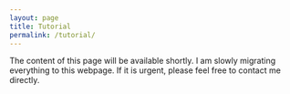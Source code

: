 ```yaml
---
layout: page
title: Tutorial
permalink: /tutorial/
---
```


<p>The content of this page will be available shortly. I am slowly migrating everything to this webpage. If it is urgent, please feel free to contact me directly.</p>
